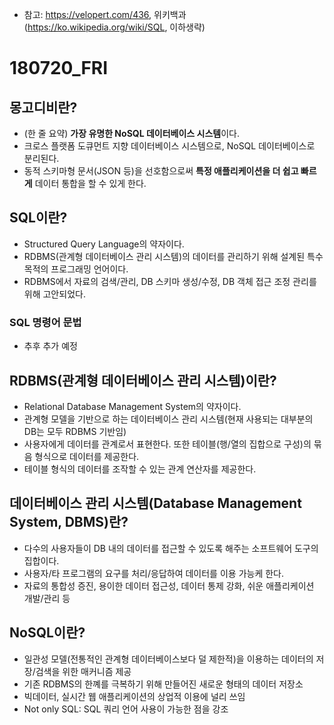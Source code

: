 - 참고: https://velopert.com/436, 위키백과(https://ko.wikipedia.org/wiki/SQL, 이하생략)

# 180720_FRI

## 몽고디비란?
  - (한 줄 요약) **가장 유명한 NoSQL 데이터베이스 시스템**이다.
  - 크로스 플랫폼 도큐먼트 지향 데이터베이스 시스템으로, NoSQL 데이터베이스로 분리된다.
  - 동적 스키마형 문서(JSON 등)을 선호함으로써 **특정 애플리케이션을 더 쉽고 빠르게** 데이터 통합을 할 수 있게 한다.

## SQL이란?
  - Structured Query Language의 약자이다.
  - RDBMS(관계형 데이터베이스 관리 시스템)의 데이터를 관리하기 위해 설계된 특수 목적의 프로그래밍 언어이다.
  - RDBMS에서 자료의 검색/관리, DB 스키마 생성/수정, DB 객체 접근 조정 관리를 위해 고안되었다.
  
### SQL 명령어 문법
  - 추후 추가 예정
  
## RDBMS(관계형 데이터베이스 관리 시스템)이란?
  - Relational Database Management System의 약자이다.
  - 관계형 모델을 기반으로 하는 데이터베이스 관리 시스템(현재 사용되는 대부분의 DB는 모두 RDBMS 기반임)
  - 사용자에게 데이터를 관계로서 표현한다. 또한 테이블(행/열의 집합으로 구성)의 묶음 형식으로 데이터를 제공한다.
  - 테이블 형식의 데이터를 조작할 수 있는 관계 연산자를 제공한다.

## 데이터베이스 관리 시스템(Database Management System, DBMS)란?
  - 다수의 사용자들이 DB 내의 데이터를 접근할 수 있도록 해주는 소프트웨어 도구의 집합이다.
  - 사용자/타 프로그램의 요구를 처리/응답하여 데이터를 이용 가능케 한다.
  - 자료의 통합성 증진, 용이한 데이터 접근성, 데이터 통제 강화, 쉬운 애플리케이션 개발/관리 등
  
## NoSQL이란?
  - 일관성 모델(전통적인 관계형 데이터베이스보다 덜 제한적)을 이용하는 데이터의 저장/검색을 위한 매커니즘 제공
  - 기존 RDBMS의 한꼐를 극복하기 위해 만들어진 새로운 형태의 데이터 저장소
  - 빅데이터, 실시간 웹 애플리케이션의 상업적 이용에 널리 쓰임
  - Not only SQL: SQL 쿼리 언어 사용이 가능한 점을 강조
